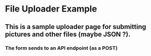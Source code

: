 # File Uploader Example
## This is a sample uploader page for submitting pictures and other files (maybe JSON ?).

### The form sends to an API endpoint (as a POST)
